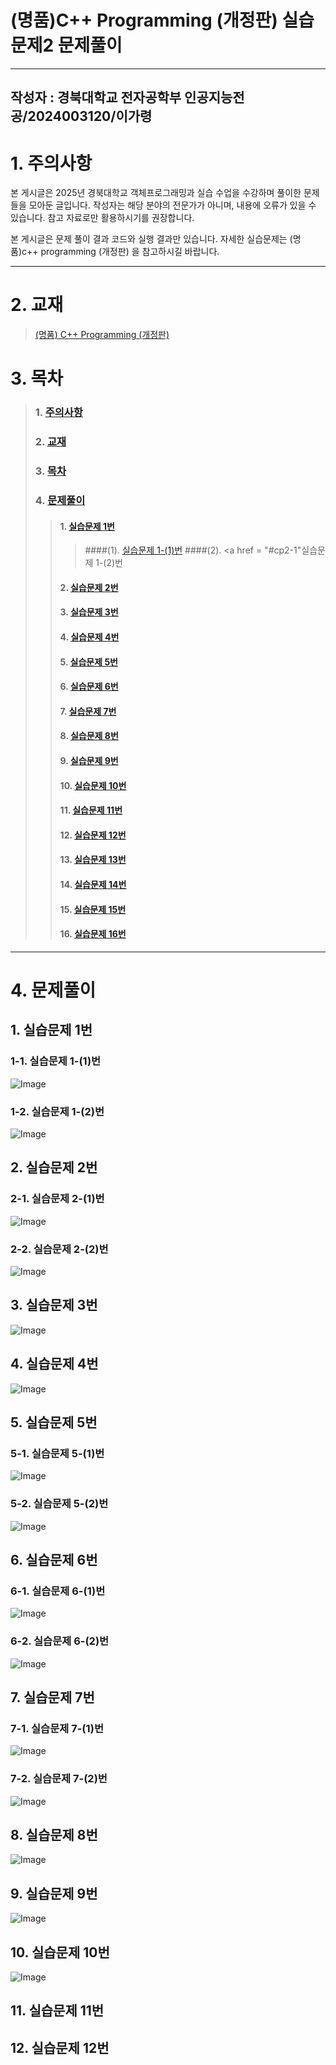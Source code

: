 # (명품)C++ Programming (개정판) 실습문제2 문제풀이
---
<a name = "author"></a>
작성자 : 경북대학교 전자공학부 인공지능전공/2024003120/이가령
---
<a name = "caution"></a>
# 1. 주의사항

본 게시글은 2025년 경북대학교 객체프로그래밍과 실습 수업을 수강하며 풀이한 문제들을 모아둔 글입니다. 작성자는 해당 분야의 전문가가 아니며, 내용에 오류가 있을 수 있습니다. 참고 자료로만 활용하시기를 권장합니다.

본 게시글은 문제 풀이 결과 코드와 실행 결과만 있습니다. 자세한 실습문제는 (명품)c++ programming (개정판) 을 참고하시길 바랍니다.

---

<a name = "book"></a>
# 2. 교재
>[(명품) C++ Programming (개정판)](https://www.booksr.co.kr/product/%EB%AA%85%ED%92%88-c-programming%EA%B0%9C%EC%A0%95%ED%8C%90/)

<a name = "chapter"></a>
# 3. 목차
>### 1. <a href = "#caution">주의사항</a>
>### 2. <a href = "#book">교재</a>
>### 3. <a href = "#chapter">목차</a>
>### 4. <a href = "#result">문제풀이</a>
>>#### 1. <a href = "#cp2-1">실습문제 1번</a>
>>>####(1). <a href = "#cp2-1">실습문제 1-(1)번</a>
>>>####(2). <a href = "#cp2-1"실습문제 1-(2)번</a>
>>#### 2. <a href = "#cp2-2">실습문제 2번</a>
>>#### 3. <a href = "#cp2-3">실습문제 3번</a>
>>#### 4. <a href = "#cp2-4">실습문제 4번</a>
>>#### 5. <a href = "#cp2-5">실습문제 5번</a>
>>#### 6. <a href = "#cp2-6">실습문제 6번</a>
>>#### 7. <a href = "#cp2-7">실습문제 7번</a>
>>#### 8. <a href = "#cp2-8">실습문제 8번</a>
>>#### 9. <a href = "#cp2-9">실습문제 9번</a>
>>#### 10. <a href = "#cp2-10">실습문제 10번</a>
>>#### 11. <a href = "#cp2-11">실습문제 11번</a>
>>#### 12. <a href = "#cp2-12">실습문제 12번</a>
>>#### 13. <a href = "#cp2-13">실습문제 13번</a>
>>#### 14. <a href = "#cp2-14">실습문제 14번</a>
>>#### 15. <a href = "#cp2-15">실습문제 15번</a>
>>#### 16. <a href = "#cp2-16">실습문제 16번</a>
---
<a name = "result"></a>
# 4. 문제풀이
<a name = "cp2-1"></a>
## 1. 실습문제 1번
### 1-1. 실습문제 1-(1)번
![Image](https://github.com/user-attachments/assets/3349340f-15ec-405d-8019-ec2201e8db02)
### 1-2. 실습문제 1-(2)번
![Image](https://github.com/user-attachments/assets/c3ff925f-15ca-4636-8fc7-985d58f75746)
<a name = "cp2-2"></a>
## 2. 실습문제 2번
### 2-1. 실습문제 2-(1)번
![Image](https://github.com/user-attachments/assets/1bf85b25-bb31-415a-9741-4b64a2e77939)
### 2-2. 실습문제 2-(2)번
![Image](https://github.com/user-attachments/assets/dbb5d02c-e83f-45a7-a95d-4b1e84f01a57)
<a name = "cp2-3"></a>
## 3. 실습문제 3번
![Image](https://github.com/user-attachments/assets/574aba09-966c-4b76-ab0d-63f5ff0411d7)
<a name = "cp2-4"></a>
## 4. 실습문제 4번
![Image](https://github.com/user-attachments/assets/d37ef2ba-a45a-4514-a6c1-aec4382435b6)
<a name = "cp2-5"></a>
## 5. 실습문제 5번
### 5-1. 실습문제 5-(1)번
![Image](https://github.com/user-attachments/assets/17a813c4-b147-49e0-ad12-2fbe68dc3ace)
### 5-2. 실습문제 5-(2)번
![Image](https://github.com/user-attachments/assets/747a9685-bafa-4c4e-8e0b-5294e3dd1a70)
<a name = "cp2-6"></a>
## 6. 실습문제 6번
### 6-1. 실습문제 6-(1)번
![Image](https://github.com/user-attachments/assets/0a5f30ef-9a3f-4e59-b8c7-e286186a2e8c)
### 6-2. 실습문제 6-(2)번
![Image](https://github.com/user-attachments/assets/a8024f74-0f2d-4149-b311-3e4cfbc08b38)
<a name = "cp2-7"></a>
## 7. 실습문제 7번
### 7-1. 실습문제 7-(1)번
![Image](https://github.com/user-attachments/assets/3001a556-69b3-475e-bf77-434bedcaf791)
### 7-2. 실습문제 7-(2)번
![Image](https://github.com/user-attachments/assets/0f046c0b-b67e-4c24-8ed0-0b47058285fa)
<a name = "cp2-8"></a>
## 8. 실습문제 8번
![Image](https://github.com/user-attachments/assets/98bd2290-913c-449c-8ed3-0defc4aa100a)
<a name = "cp2-9"></a>
## 9. 실습문제 9번
![Image](https://github.com/user-attachments/assets/4770f239-db40-4f0a-b971-125a3567749f)
<a name = "cp2-10"></a>
## 10. 실습문제 10번
![Image](https://github.com/user-attachments/assets/ef1f34b9-2a80-4e13-8818-77245f2df8aa)
<a name = "cp2-11"></a>
## 11. 실습문제 11번

<a name = "cp2-12"></a>
## 12. 실습문제 12번
